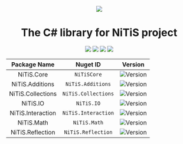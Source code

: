 <p align="center">
  <img src="https://github.com/NickName73/NickName73/blob/main/Micros/nitis-core-logo.png?raw=true">
  <h1 align="center">
    The C# library for NiTiS project 
  </h1>
</p>
<p align="center">
  <a href="https://github.com/NickName73/NiTiSCore/graphs/contributors" alt="Contributors">
    <img src="https://img.shields.io/github/contributors/NickName73/NiTiSCore?style=for-the-badge" /></a>
  <a href="https://github.com/NickName73/NiTiSCore/pulse" alt="Activity">
    <img src="https://img.shields.io/github/commit-activity/m/NickName73/NiTiSCore?style=for-the-badge" /></a>
  <a href="https:\\nuget.org/packages/NiTiSCore" alt="Downloads">
    <img src="https://img.shields.io/nuget/dt/NiTiSCore?style=for-the-badge" /></a>
  <img src="https://img.shields.io/codacy/grade/aa9063c278db478e8e1a9ff3d37b8417?style=for-the-badge" />
</p>

<div align="center">

|Package Name|Nuget ID|Version|
|:-:|:-:|:-:|
|NiTiS.Core|`NiTiSCore`|![Version](https://img.shields.io/nuget/vpre/NiTiSCore?label=%20&style=flat-square)|
|NiTiS.Additions|`NiTiS.Additions`|![Version](https://img.shields.io/nuget/vpre/NiTiS.Additions?label=%20&style=flat-square)|
|NiTiS.Collections|`NiTiS.Collections`|![Version](https://img.shields.io/nuget/vpre/NiTiS.Collections?label=%20&style=flat-square)|
|NiTiS.IO|`NiTiS.IO`|![Version](https://img.shields.io/nuget/vpre/NiTiS.IO?label=%20&style=flat-square)|
|NiTiS.Interaction|`NiTiS.Interaction`|![Version](https://img.shields.io/nuget/vpre/NiTiS.Interaction?label=%20&style=flat-square)|
|NiTiS.Math|`NiTiS.Math`|![Version](https://img.shields.io/nuget/vpre/NiTiS.Math?label=%20&style=flat-square)|
|NiTiS.Reflection|`NiTiS.Reflection`|![Version](https://img.shields.io/nuget/vpre/NiTiS.Reflection?label=%20&style=flat-square)|

</div>
